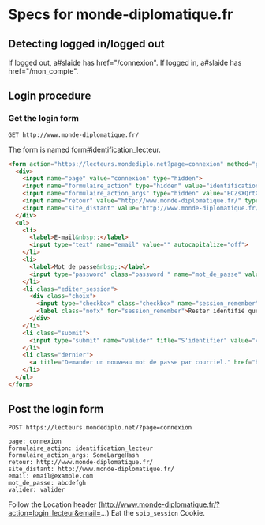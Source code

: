 # Specs for monde-diplomatique.fr

## Detecting logged in/logged out
If logged out, a#slaide has href="/connexion".
If logged in, a#slaide has href="/mon_compte".

## Login procedure

### Get the login form
```
GET http://www.monde-diplomatique.fr/
```

The form is named form#identification_lecteur.

```html
<form action="https://lecteurs.mondediplo.net?page=connexion" method="post" id="identification_lecteur">
  <div>
    <input name="page" value="connexion" type="hidden">
    <input name="formulaire_action" type="hidden" value="identification_lecteur">
    <input name="formulaire_action_args" type="hidden" value="ECZsXQrtXOu2KjdrPiUDZdNCiC+q+NJ/mLLmDo+CRwO3BWcAoywwM5Bcy5Gp2HRC8dWljr0/Q2pOB5f3Xp6FYj1bx7Iz0os=">
    <input name="retour" value="http://www.monde-diplomatique.fr/" type="hidden">
    <input name="site_distant" value="http://www.monde-diplomatique.fr/" type="hidden">
  </div>
  <ul>
    <li>
      <label>E-mail&nbsp;:</label>
      <input type="text" name="email" value="" autocapitalize="off">
    </li>
    <li>
      <label>Mot de passe&nbsp;:</label>
      <input type="password" class="password " name="mot_de_passe" value="">
    </li>
    <li class="editer_session">
      <div class="choix">
        <input type="checkbox" class="checkbox" name="session_remember" id="session_remember" value="oui" onchange="jQuery(this).addClass('modifie');">
        <label class="nofx" for="session_remember">Rester identifié quelques jours</label>
      </div>
    </li>
    <li class="submit">
      <input type="submit" name="valider" title="S'identifier" value="valider">
    </li>
    <li class="dernier">
      <a title="Demander un nouveau mot de passe par courriel." href="https://boutique.monde-diplomatique.fr/customer/account/forgotpassword/" class="oubli">Mot de passe oublié ?</a>
    </li>
  </ul>
</form>
```

## Post the login form
```
POST https://lecteurs.mondediplo.net/?page=connexion

page: connexion
formulaire_action: identification_lecteur
formulaire_action_args: SomeLargeHash
retour: http://www.monde-diplomatique.fr/
site_distant: http://www.monde-diplomatique.fr/
email: email@example.com
mot_de_passe: abcdefgh
valider: valider
```

Follow the Location header (http://www.monde-diplomatique.fr/?action=login_lecteur&email=...)
Eat the `spip_session` Cookie.

